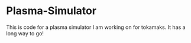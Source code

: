 # Plasma-Simulator
This is code for a plasma simulator I am working on for tokamaks. It has a long way to go!
